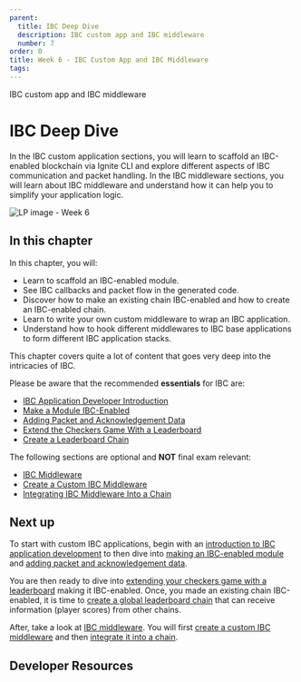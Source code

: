 ```yaml
---
parent:
  title: IBC Deep Dive
  description: IBC custom app and IBC middleware
  number: 7
order: 0
title: Week 6 - IBC Custom App and IBC Middleware
tags:
---
```


<div class="tm-overline tm-rf-1 tm-lh-title tm-medium tm-muted">IBC custom app and IBC middleware</div>
<h1 class="mt-4 mb-6">IBC Deep Dive</h1>

In the IBC custom application sections, you will learn to scaffold an IBC-enabled blockchain via Ignite CLI and explore different aspects of IBC communication and packet handling. In the IBC middleware sections, you will learn about IBC middleware and understand how it can help you to simplify your application logic.

![LP image - Week 6](/moving-objects.svg)

## In this chapter

<HighlightBox type="learning">

In this chapter, you will:

* Learn to scaffold an IBC-enabled module.
* See IBC callbacks and packet flow in the generated code.
* Discover how to make an existing chain IBC-enabled and how to create an IBC-enabled chain. 
* Learn to write your own custom middleware to wrap an IBC application.
* Understand how to hook different middlewares to IBC base applications to form different IBC application stacks.

</HighlightBox>

<HighlightBox type="info">

This chapter covers quite a lot of content that goes very deep into the intricacies of IBC.

Please be aware that the recommended **essentials** for IBC are:

* [IBC Application Developer Introduction](/hands-on-exercise/5-ibc-adv/5-ibc-app-intro.md)
* [Make a Module IBC-Enabled](/hands-on-exercise/5-ibc-adv/6-ibc-app-steps.md)
* [Adding Packet and Acknowledgement Data](/hands-on-exercise/5-ibc-adv/7-ibc-app-packets.md)
* [Extend the Checkers Game With a Leaderboard](/hands-on-exercise/5-ibc-adv/8-ibc-app-checkers.md)
* [Create a Leaderboard Chain](/hands-on-exercise/5-ibc-adv/9-ibc-app-leaderboard.md)

The following sections are optional and **NOT** final exam relevant:

* [IBC Middleware](/hands-on-exercise/5-ibc-adv/10-ibc-mw-intro.md)
* [Create a Custom IBC Middleware](/hands-on-exercise/5-ibc-adv/11-ibc-mw-develop.md)
* [Integrating IBC Middleware Into a Chain](/hands-on-exercise/5-ibc-adv/12-ibc-mw-integrate.md)

</HighlightBox>

## Next up

To start with custom IBC applications, begin with an [introduction to IBC application development](/hands-on-exercise/5-ibc-adv/5-ibc-app-intro.md) to then dive into [making an IBC-enabled module](/hands-on-exercise/5-ibc-adv/6-ibc-app-steps.md) and [adding packet and acknowledgement data](/hands-on-exercise/5-ibc-adv/7-ibc-app-packets.md).

You are then ready to dive into [extending your checkers game with a leaderboard](/hands-on-exercise/5-ibc-adv/8-ibc-app-checkers.md) making it IBC-enabled. Once, you made an existing chain IBC-enabled, it is time to [create a global leaderboard chain](/hands-on-exercise/5-ibc-adv/9-ibc-app-leaderboard.md) that can receive information (player scores) from other chains.

After, take a look at [IBC middleware](/hands-on-exercise/5-ibc-adv/10-ibc-mw-intro.md). You will first [create a custom IBC middleware](/hands-on-exercise/5-ibc-adv/11-ibc-mw-develop.md) and then [integrate it into a chain](/hands-on-exercise/5-ibc-adv/12-ibc-mw-integrate.md).

## Developer Resources

<div v-for="resource in $themeConfig.resources">
  <Resource
    :title="resource.title"
    :description="resource.description"
    :links="resource.links"
    :image="resource.image"
    :large="true"
  />
  <br/>
</div>
